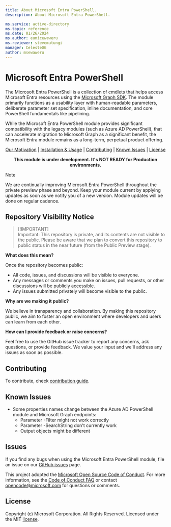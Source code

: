 ```yaml
---
title: About Microsoft Entra PowerShell.
description: About Microsoft Entra PowerShell.

ms.service: active-directory
ms.topic: reference
ms.date: 01/26/2024
ms.author: eunicewaweru
ms.reviewer: stevemutungi
manager: CelesteDG
author: msewaweru
---
```

# Microsoft Entra PowerShell

The Microsoft Entra PowerShell is a collection of cmdlets that helps access Microsoft Entra resources using the [Microsoft Graph SDK](https://github.com/microsoftgraph/msgraph-sdk-powershell). The module primarily functions as a usability layer with human-readable parameters, deliberate parameter set specification, inline documentation, and core PowerShell fundamentals like pipelining.

While the Microsoft Entra PowerShell module provides significant compatibility with the legacy modules (such as Azure AD PowerShell), that can accelerate migration to Microsoft Graph as a significant benefit, the Microsoft Entra module remains as a long-term, perpetual product offering.

<p align="center">
   <a href="MOTIVATION.md">Our Motivation</a> |
  <a href="GET-STARTED.md">Installation & Usage</a> |
  <a href="#contributing">Contributing</a> |
  <a href="#known-issues">Known Issues</a> |
  <a href="#license">License</a>
</p>

<p align="center">
<strong>This module is under development. It's NOT READY for Production environments.</strong>
</p>

> [!NOTE]  
> We are continually improving Microsoft Entra PowerShell throughout the private preview phase and beyond. Keep your module current by applying updates as soon as we notify you of a new version. Module updates will be done on regular cadence.

## Repository Visibility Notice
>
> [!IMPORTANT]  
> Important: This repository is private, and its contents are not visible to the public. Please be aware that we plan to convert this repository to public status in the near future (from the Public Preview stage).

**What does this mean?**

Once the repository becomes public:

- All code, issues, and discussions will be visible to everyone.
- Any messages or comments you make on issues, pull requests, or other discussions will be publicly accessible.
- Any issues submitted privately will become visible to the public.

**Why are we making it public?**

We believe in transparency and collaboration. By making this repository public, we aim to foster an open environment where developers and users can learn from each other.

**How can I provide feedback or raise concerns?**

Feel free to use the GitHub issue tracker to report any concerns, ask questions, or provide feedback. We value your input and we'll address any issues as soon as possible.

## Contributing

To contribute, check [contribution guide](CONTRIBUTING.md).

## Known Issues

- Some properties names change between the Azure AD PowerShell module and Microsoft Graph endpoints:
  - Parameter -Filter might not work correctly
  - Parameter -SearchString don't currently work
  - Output objects might be different

## Issues

If you find any bugs when using the Microsoft Entra PowerShell module, file an issue on our [GitHub issues](https://github.com/microsoftgraph/entra-powershell/issues) page.

This project adopted the [Microsoft Open Source Code of Conduct](https://opensource.microsoft.com/codeofconduct/). For more information, see the [Code of Conduct FAQ](https://opensource.microsoft.com/codeofconduct/faq/) or contact [opencode@microsoft.com](mailto:opencode@microsoft.com) for questions or comments.

## License

Copyright (c) Microsoft Corporation. All Rights Reserved. Licensed under the MIT [license](LICENSE).
